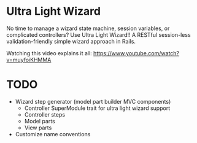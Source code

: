 Ultra Light Wizard
==================

No time to manage a wizard state machine, session variables, or complicated controllers? Use Ultra Light Wizard!! A RESTful session-less validation-friendly simple wizard approach in Rails.

Watching this video explains it all:
https://www.youtube.com/watch?v=muyfoiKHMMA

TODO
====

- Wizard step generator (model part builder MVC components)
  - Controller SuperModule trait for ultra light wizard support
  - Controller steps
  - Model parts
  - View parts
- Customize name conventions
